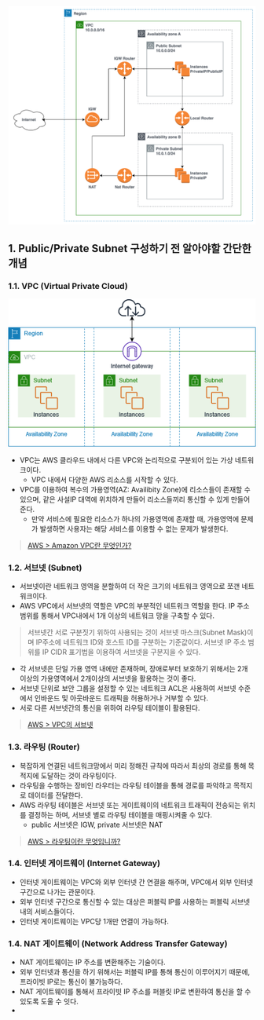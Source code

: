 

![](./img/diagram.png)


## 1. Public/Private Subnet 구성하기 전 알아야할 간단한 개념

### 1.1. VPC (Virtual Private Cloud)

![](<img/vpc.png>)


- VPC는 AWS 클라우드 내에서 다른 VPC와 논리적으로 구분되어 있는 가상 네트워크이다.
  - VPC 내에서 다양한 AWS 리소스를 시작할 수 있다.
- VPC를 이용하여 복수의 가용영역(AZ: Availibity Zone)에 리소스들이 존재할 수 있으며, 같은 사설IP 대역에 위치하게 만들어 리소스들끼리 통신할 수 있게 만들어준다.
  - 만약 서비스에 필요한 리소스가 하나의 가용영역에 존재할 때, 가용영역에 문제가 발생하면 사용자는 해당 서비스를 이용할 수 없는 문제가 발생한다.
  
> [AWS > Amazon VPC란 무엇인가?](https://docs.aws.amazon.com/ko_kr/vpc/latest/userguide/what-is-amazon-vpc.html)

### 1.2. 서브넷 (Subnet)

- 서브넷이란 네트워크 영역을 분할하여 더 작은 크기의 네트워크 영역으로 쪼갠 네트워크이다.
- AWS VPC에서 서브넷의 역할은 VPC의 부분적인 네트워크 역할을 한다. IP 주소 범위를 통해서 VPC내에서 1개 이상의 네트워크 망을 구축할 수 있다.
> 서브넷간 서로 구분짓기 위하여 사용되는 것이 서브넷 마스크(Subnet Mask)이며 IP주소에 네트워크 ID와 호스트 ID를 구분하는 기준값이다.
> 서브넷 IP 주소 범위를 IP CIDR 표기법을 이용하여 서브넷을 구분지을 수 있다.
- 각 서브넷은 단일 가용 영역 내에만 존재하며, 장애로부터 보호하기 위해서는 2개 이상의 가용영역에서 2개이상의 서브넷을 활용하는 것이 좋다.
- 서브넷 단위로 보안 그룹을 설정할 수 있는 네트워크 ACL은 사용하여 서브넷 수준에서 인바운드 및 아웃바운드 트래픽을 허용하거나 거부할 수 있다.
- 서로 다른 서브넷간의 통신을 위하여 라우팅 테이블이 활용된다.

> [AWS > VPC의 서브넷](https://docs.aws.amazon.com/ko_kr/vpc/latest/userguide/configure-subnets.html)

### 1.3. 라우팅 (Router)
- 복잡하게 연결된 네트워크망에서 미리 정해진 규칙에 따라서 최상의 경로를 통해 목적지에 도달하는 것이 라우팅이다.
- 라우팅을 수행하는 장비인 라우터는 라우팅 테이블을 통해 경로를 파악하고 목적지로 데이터를 전달한다.
- AWS 라우팅 테이블은 서브넷 또는 게이트웨이의 네트워크 트래픽이 전송되는 위치를 결정하는 하며, 서브넷 별로 라우팅 테이블을 매핑시켜줄 수 있다.
  - public 서브넷은 IGW, private 서브넷은 NAT

> [AWS > 라우팅이란 무엇입니까?](https://aws.amazon.com/ko/what-is/routing/)

### 1.4. 인터넷 게이트웨이 (Internet Gateway)
- 인터넷 게이트웨이는 VPC와 외부 인터넷 간 연결을 해주며, VPC에서 외부 인터넷 구간으로 나가는 관문이다.
- 외부 인터넷 구간으로 통신할 수 있는 대상은 퍼블릭 IP를 사용하는 퍼블릭 서브넷 내의 서비스들이다.
- 인터넷 게이트웨이는 VPC당 1개만 연결이 가능하다.

### 1.4. NAT 게이트웨이 (Network Address Transfer Gateway)
- NAT 게이트웨이는 IP 주소를 변환해주는 기술이다.
- 외부 인터넷과 통신을 하기 위해서는 퍼블릭 IP를 통해 통신이 이루어지기 때문에, 프라이빗 IP로는 통신이 불가능하다.
- NAT 게이트웨이를 통해서 프라이빗 IP 주소를 퍼블릿 IP로 변환하여 통신을 할 수 있도록 도울 수 잇다.
- 